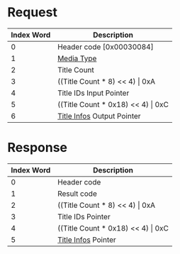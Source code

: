# Request

| Index Word | Description                                                                     |
|------------|---------------------------------------------------------------------------------|
| 0          | Header code \[0x00030084\]                                                      |
| 1          | [Media Type](Filesystem_services#MediaType "wikilink")                          |
| 2          | Title Count                                                                     |
| 3          | ((Title Count \* 8) \<\< 4) \| 0xA                                              |
| 4          | Title IDs Input Pointer                                                         |
| 5          | ((Title Count \* 0x18) \<\< 4) \| 0xC                                           |
| 6          | [Title Infos](Application_Manager_Services#TitleInfo "wikilink") Output Pointer |

# Response

| Index Word | Description                                                              |
|------------|--------------------------------------------------------------------------|
| 0          | Header code                                                              |
| 1          | Result code                                                              |
| 2          | ((Title Count \* 8) \<\< 4) \| 0xA                                       |
| 3          | Title IDs Pointer                                                        |
| 4          | ((Title Count \* 0x18) \<\< 4) \| 0xC                                    |
| 5          | [Title Infos](Application_Manager_Services#TitleInfo "wikilink") Pointer |